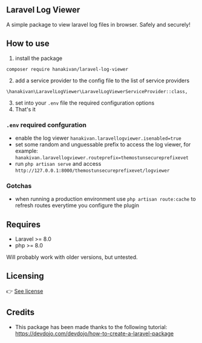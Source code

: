 ## Laravel Log Viewer
A simple package to view laravel log files in browser. Safely and securely!


## How to use
1. install the package
```
composer require hanakivan/laravel-log-viewer
```
2. add a service provider to the config file to the list of service providers
```
\hanakivan\LaravelLogViewer\LaravelLogViewerServiceProvider::class,
```
3. set into your `.env` file the required configuration options
5. That's it

### `.env` required confguration
- enable the log viewer `hanakivan.laravellogviewer.isenabled=true`
- set some random and unguessable prefix to access the log viewer, for example: `hanakivan.laravellogviewer.routeprefix=themostunsecureprefixevet`
- run `php artisan serve` and access `http://127.0.0.1:8000/themostunsecureprefixevet/logviewer`

### Gotchas
- when running a production environment use `php artisan route:cache` to refresh routes everytime you configure the plugin


## Requires
- Laravel >= 8.0
- php >= 8.0

Will probably work with older versions, but untested.

## Licensing
👉 [See license](LICENSE.md)


## Credits
- This package has been made thanks to the following tutorial: https://devdojo.com/devdojo/how-to-create-a-laravel-package
